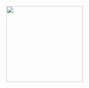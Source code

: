 <p align="center">
  <img width="200" height="200" src="https://github.com/PxOctopus/PxOctopus/assets/154042778/0794a946-7c05-4bed-bc7e-0946f414d977">
</p>




<!---
PxOctopus/PxOctopus is a ✨ special ✨ repository because its `README.md` (this file) appears on your GitHub profile.
You can click the Preview link to take a look at your changes.
--->

